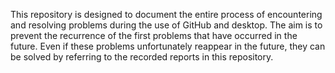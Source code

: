 This repository is designed to document the entire process of encountering and resolving problems during the use of GitHub and desktop. The aim is to prevent the recurrence of the first problems that have occurred in the future. Even if these problems unfortunately reappear in the future, they can be solved by referring to the recorded reports in this repository.
